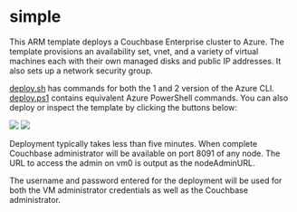 # simple

This ARM template deploys a Couchbase Enterprise cluster to Azure.  The template provisions an availability set, vnet, and a variety of virtual machines each with their own managed disks and public IP addresses.  It also sets up a network security group.

[deploy.sh](deploy.sh) has commands for both the 1 and 2 version of the Azure CLI.  [deploy.ps1](deploy.ps1) contains equivalent Azure PowerShell commands.  You can also deploy or inspect the template by clicking the buttons below:

<a href="https://portal.azure.com/#create/Microsoft.Template/uri/https%3A%2F%2Fraw.githubusercontent.com%2Fcouchbase-partners%2Fazure-resource-manager-couchbase%2Fvmss%2Fsimple%2FmainTemplate.json" target="_blank"><img src="http://azuredeploy.net/deploybutton.png"/></a>
<a href="http://armviz.io/#/?load=https%3A%2F%2Fraw.githubusercontent.com%2Fcouchbase-partners%2Fazure-resource-manager-couchbase%2Fvmss%2Fsimple%2FmainTemplate.json" target="_blank"><img src="http://armviz.io/visualizebutton.png"/></a>

Deployment typically takes less than five minutes.  When complete Couchbase administrator will be available on port 8091 of any node.  The URL to access the admin on vm0 is output as the nodeAdminURL.  

The username and password entered for the deployment will be used for both the VM administrator credentials as well as the Couchbase administrator.
